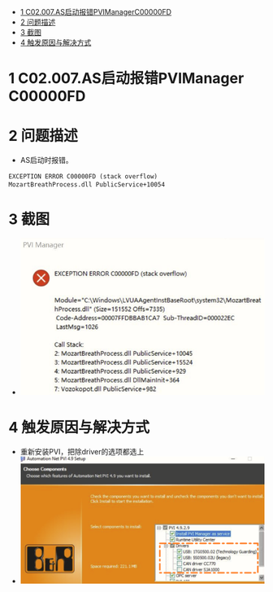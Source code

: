 - [1 C02.007.AS启动报错PVIManagerC00000FD](#_1-c02007as%E5%90%AF%E5%8A%A8%E6%8A%A5%E9%94%99pvimanagerc00000fd)
- [2 问题描述](#_2-%E9%97%AE%E9%A2%98%E6%8F%8F%E8%BF%B0)
- [3 截图](#_3-%E6%88%AA%E5%9B%BE)
- [4 触发原因与解决方式](#_4-%E8%A7%A6%E5%8F%91%E5%8E%9F%E5%9B%A0%E4%B8%8E%E8%A7%A3%E5%86%B3%E6%96%B9%E5%BC%8F)

# 1 C02.007.AS启动报错PVIManager C00000FD

# 2 问题描述

- AS启动时报错。

```
EXCEPTION ERROR C00000FD (stack overflow)
MozartBreathProcess.dll PublicService+10054
```

# 3 截图

- ![Img](./FILES/007AS启动报错PVIManagerC00000FD.md/img-20220713155636.png)

# 4 触发原因与解决方式

- 重新安装PVI，把除driver的选项都选上
- ![](FILES/007AS启动报错PVIManagerC00000FD.md/img-20220713155716.png)
